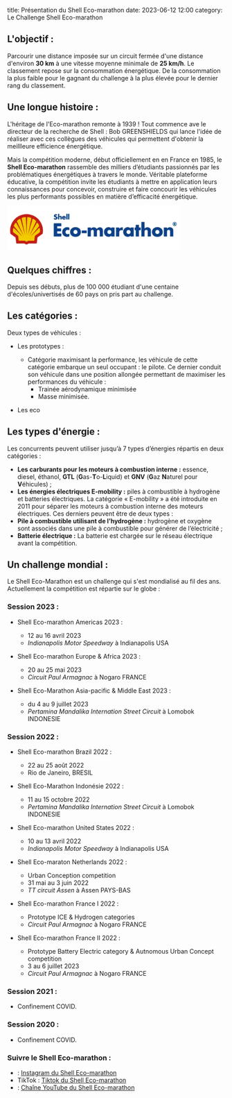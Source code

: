 title: Présentation du Shell Eco-marathon
date: 2023-06-12 12:00
category: Le Challenge Shell Eco-marathon


## L'objectif :
Parcourir une distance imposée sur un circuit fermée d'une distance d'environ **30 km** à une vitesse moyenne minimale de **25 km/h**. Le classement repose sur la consommation énergétique. De la consommation la plus faible pour le gagnant du challenge à la plus élevée pour le dernier rang du classement.


## Une longue histoire :
L'héritage de l'Eco-marathon remonte à 1939 ! Tout commence ave le directeur de la recherche de Shell : Bob GREENSHIELDS qui lance l'idée de réaliser avec ces collègues des véhicules qui permettent d'obtenir la meillleure efficience énergétique.

Mais la compétition moderne, début officiellement en en France en 1985, le **Shell Eco-marathon** rassemble des milliers d’étudiants passionnés par les problématiques énergétiques à travers le monde. Véritable plateforme éducative, la compétition invite les étudiants à mettre en application leurs connaissances pour concevoir, construire et faire concourir les véhicules les plus performants possibles en matière d’efficacité énergétique.

<img src="../images/Logo_Shell_Eco-marathon.png" width="400" alt="Logo du Shell Eco-marathon">

## Quelques chiffres :
Depuis ses débuts, plus de 100 000 étudiant d'une centaine d'écoles/univertisés de 60 pays on pris part au challenge.


## Les catégories :

Deux types de véhicules :
- Les prototypes :
    - Catégorie maximisant la performance, les véhicule de cette catégorie embarque un seul occupant : le pilote. Ce dernier conduit son véhicule dans une position allongée permettant de maximiser les performances du véhicule :
        - Trainée aérodynamique minimisée
        - Masse minimisée.

- Les eco

## Les types d'énergie :
Les concurrents peuvent utiliser jusqu’à 7 types d’énergies répartis en deux catégories :
- **Les carburants pour les moteurs à combustion interne :** essence, diesel, éthanol, **GTL** (**G**as-**T**o-**L**iquid) et **GNV** (**G**az **N**aturel pour **V**éhicules) ;
- **Les énergies électriques E-mobility :**  piles à combustible à hydrogène et batteries électriques.
La catégorie « E-mobility » a été introduite en 2011 pour séparer les moteurs à combustion interne des moteurs électriques. Ces derniers peuvent être de deux types :
- **Pile à combustible utilisant de l’hydrogène :** hydrogène et oxygène sont associés dans une pile à combustible pour générer de l’électricité ;
- **Batterie électrique :** La batterie est chargée sur le réseau électrique avant la compétition.


## Un challenge mondial :
Le Shell Eco-Marathon est un challenge qui s'est mondialisé au fil des ans. Actuellement la compétition est répartie sur le globe :

### Session 2023 :
- Shell Eco-marathon Americas 2023 :
    - 12 au 16 avril 2023
    - *Indianapolis Motor Speedway* à Indianapolis USA

- Shell Eco-marathon Europe & Africa 2023 :
    - 20 au 25 mai 2023
    - *Circuit Paul Armagnac* à Nogaro FRANCE

- Shell Eco-Marathon Asia-pacific & Middle East 2023 :
     - du 4 au 9 juillet 2023
     - *Pertamina Mandalika Internation Street Circuit* à Lomobok INDONESIE


### Session 2022 :

- Shell Eco-marathon Brazil 2022 :
    - 22 au 25 août 2022
    - Rio de Janeiro, BRESIL

- Shell Eco-Marathon Indonésie 2022 :
    - 11 au 15 octobre 2022
    - *Pertamina Mandalika Internation Street Circuit* à Lomobok INDONESIE

- Shell Eco-marathon United States 2022 :
    - 10 au 13 avril 2022
    - *Indianapolis Motor Speedway* à Indianapolis USA

- Shell Eco-maraton Netherlands 2022 :
    - Urban Conception competition
    - 31 mai au 3 juin 2022
    - *TT circuit Assen* à Assen PAYS-BAS

- Shell Eco-marathon France I 2022 :
    - Prototype ICE & Hydrogen categories
    - *Circuit Paul Armagnac* à Nogaro FRANCE

- Shell Eco-marathon France II 2022 :
    - Prototype Battery Electric category & Autnomous Urban Concept competition
    - 3 au 6 juillet 2023
    - *Circuit Paul Armagnac* à Nogaro FRANCE


### Session 2021 :
- Confinement COVID.

### Session 2020 :

- Confinement COVID.



### Suivre le Shell Eco-marathon :

- <i class="fa fa-instagram fa-lg"></i> : [Instagram du Shell Eco-marathon](https://www.instagram.com/shell_ecomarathon)
- <i class="fa fa-tiktok"></i>TikTok : [Tiktok du Shell Eco-marathon](https://www.tiktok.com/@shell_ecomarathon)
- <i class="fa fa-youtube-play fa-lg"></i> : [Chaîne YouTube du Shell Eco-marathon](https://www.youtube.com/user/Shell)


